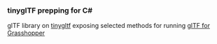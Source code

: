 ### tinyglTF prepping for C#

glTF library on [tinygltf](https://github.com/syoyo/tinygltf) exposing selected methods for running [glTF for Grasshopper]()